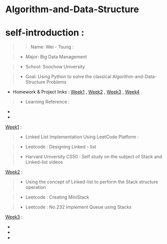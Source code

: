 # Algorithm-and-Data-Structure

# self-introduction :



>> Name: Wei - Tsung :

>- Major: Big Data Management

>- School: Soochow University

>- Goal: Using Python to solve the classical Algorithm-and-Data-Structure Problems


- Homework & Project links :
[Week1]() , [Week2]() , [Week3]() , [Week4]()

> - Learning Reference : 
- []() 
- []()


[Week1](https://github.com/Wei-Tsung/Algorithm-and-Data-Structure/blob/master/Week1) :

> - Linked List Implementation Using LeetCode Platform :

> - Leetcode : Designing Linked - list

> - Harvard University CS50 : Self study on the subject of Stack and Linked-list videos


[Week2]() :

> - Using the concept of Linked-list to perform the Stack structure operation

> - Leetcode : Creating MiniStack

> - Leetcode : No.232 Implement Queue using Stacks

[Week3]() :

-
-
-

